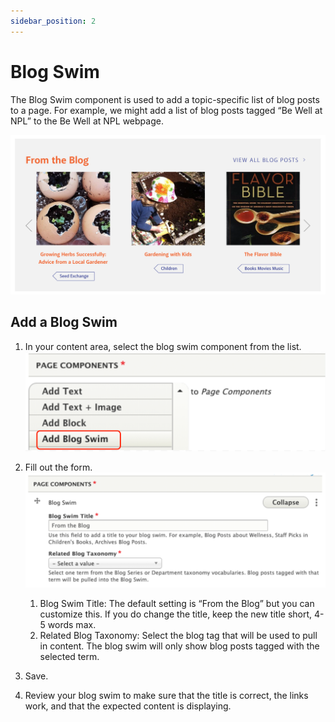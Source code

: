 ```yaml
---
sidebar_position: 2
---
```


# Blog Swim

The Blog Swim component is used to add a topic-specific list of blog posts to a page. For example, we might add a list of blog posts tagged “Be Well at NPL” to the Be Well at NPL webpage.

![block image 1](../../img/blog-swim-1.png)

## Add a Blog Swim

1. In your content area, select the blog swim component from the list.
![block image 1](../../img/blog-swim-2.png)

1. Fill out the form.
![block image 1](../../img/blog-swim-3.png)  
      1. Blog Swim Title: The default setting is “From the Blog” but you can customize this. If you do change the title, keep the new title short, 4-5 words max.
      1. Related Blog Taxonomy: Select the blog tag that will be used to pull in content. The blog swim will only show blog posts tagged with the selected term.

1. Save.

1. Review your blog swim to make sure that the title is correct, the links work, and that the expected content is displaying.
